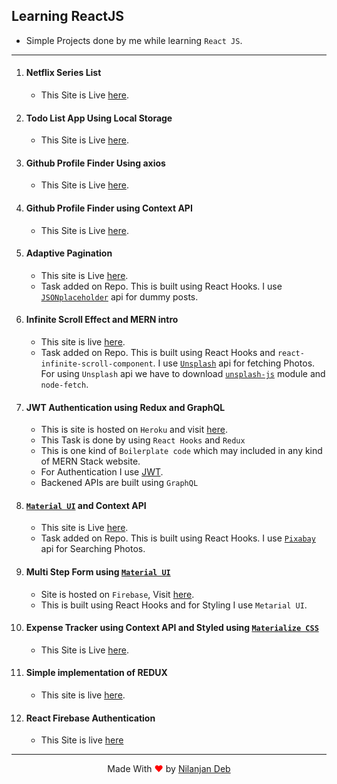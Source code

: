 ## Learning ReactJS

- Simple Projects done by me while learning `React JS`.

---

1. #### Netflix Series List

   - This Site is Live [here](https://jovial-raman-8b81cb.netlify.app).

1. #### Todo List App Using Local Storage

   - This Site is Live [here](https://ecstatic-clarke-0cfe41.netlify.app/).

1. #### Github Profile Finder Using axios

   - This Site is Live [here](https://keen-heyrovsky-4203d6.netlify.app/).

1. #### Github Profile Finder using Context API

   - This Site is Live [here](https://github-finder-nil.web.app/).

1. #### Adaptive Pagination

   - This site is Live [here](https://pagination-v1.web.app/).
   - Task added on Repo. This is built using React Hooks. I use [`JSONplaceholder`](https://jsonplaceholder.typicode.com/) api for dummy posts.

1. #### Infinite Scroll Effect and MERN intro

   - This site is live [here](https://infi--scroll.herokuapp.com/).
   - Task added on Repo. This is built using React Hooks and `react-infinite-scroll-component`. I use [`Unsplash`](https://unsplash.com/) api for fetching Photos. For using `Unsplash` api we have to download [`unsplash-js`](https://www.npmjs.com/package/unsplash-js) module and `node-fetch`.

1. #### JWT Authentication using Redux and GraphQL

   - This is site is hosted on `Heroku` and visit [here](https://jwt-noob.herokuapp.com).
   - This Task is done by using `React Hooks` and `Redux`
   - This is one kind of `Boilerplate code` which may included in any kind of MERN Stack website.
   - For Authentication I use [JWT](https://jwt.io/JsonWebToken).
   - Backened APIs are built using `GraphQL`

1. #### [`Material UI`](https://material-ui.com/) and Context API

   - This site is Live [here](https://react-v1-ui.web.app/).
   - Task added on Repo. This is built using React Hooks. I use [`Pixabay`](https://pixabay.com/) api for
     Searching Photos.

1. #### Multi Step Form using [`Material UI`](https://material-ui.com/)

   - Site is hosted on `Firebase`, Visit [here](https://pagination-v1.web.app/).
   - This is built using React Hooks and for Styling I use `Metarial UI`.

1. #### Expense Tracker using Context API and Styled using [`Materialize CSS`](https://materializecss.com/)

   - This Site is Live [here](https://laughing-cray-b07fd1.netlify.app/).

1. #### Simple implementation of REDUX

   - This site is live [here](https://redux-noob.web.app/).
1. #### React Firebase Authentication
    - This Site is live [here](https://react-firebase-auth-nil.web.app/auth)
---

<p style="text-align: center;">Made With<span style="color: red;"> &#10084; </span>by <a href="https://github.com/nil1729" target="_blank"> Nilanjan Deb </a> </p>
